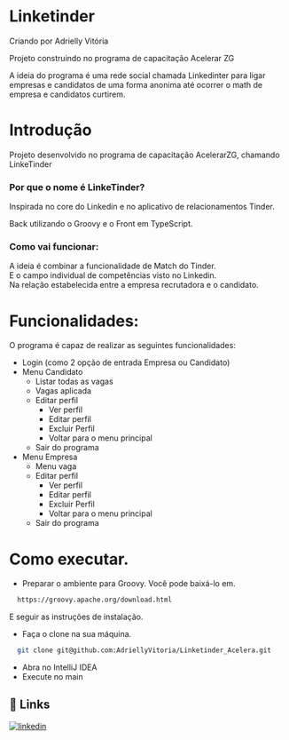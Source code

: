 # Linketinder
Criando por Adrielly Vitória

Projeto construindo no programa de capacitação Acelerar ZG

A ideia do programa é uma rede social chamada Linkedinter 
para ligar empresas e candidatos de uma forma 
anonima até ocorrer o math de empresa e candidatos curtirem.

# Introdução
Projeto desenvolvido no programa de capacitação AcelerarZG, chamando LinkeTinder <br />

### Por que o nome é LinkeTinder?
Inspirada no core do Linkedin e no aplicativo de relacionamentos Tinder.

Back utilizando o Groovy e o Front em TypeScript.

### Como vai funcionar:
A ideia é combinar a funcionalidade de Match do Tinder.<br />
E o campo individual de competências visto no Linkedin. <br />
Na relação estabelecida entre a empresa recrutadora e o candidato.

# Funcionalidades:
O programa é capaz de realizar as seguintes funcionalidades:
* Login (como 2 opção de entrada Empresa ou Candidato)
* Menu Candidato 
  - Listar todas as vagas
  - Vagas aplicada
  - Editar perfil
      - Ver perfil
      - Editar perfil
      - Excluir Perfil
      - Voltar para o menu principal
  - Sair do programa
* Menu Empresa
  - Menu vaga
  - Editar perfil
      - Ver perfil
      - Editar perfil
      - Excluir Perfil
      - Voltar para o menu principal 
  - Sair do programa
  
# Como executar.
* Preparar o ambiente para Groovy.
  Você pode baixá-lo em.
```bash
  https://groovy.apache.org/download.html
```
E seguir as instruções de instalação.

* Faça o clone na sua máquina.
```bash
  git clone git@github.com:AdriellyVitoria/Linketinder_Acelera.git
```
* Abra no IntelliJ IDEA
* Execute no main

## 🔗 Links

[![linkedin](https://img.shields.io/badge/linkedin-0A66C2?style=for-the-badge&logo=linkedin&logoColor=white)](https://www.linkedin.com/in/adriellymendes-dev/)